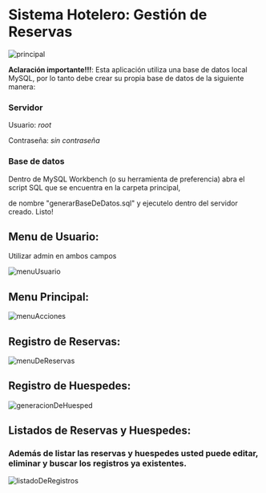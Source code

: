 # Sistema Hotelero: Gestión de Reservas
![principal](https://user-images.githubusercontent.com/83422731/218875270-ce83899a-5eaf-418d-a81d-74106e5693a0.png)

**Aclaración importante!!!**: 
Esta aplicación utiliza una base de datos local MySQL, por lo tanto debe crear su propia base de datos de la siguiente manera:

### Servidor

Usuario:  *root*

Contraseña:  *sin contraseña*

### Base de datos

Dentro de MySQL Workbench (o su herramienta de preferencia) abra el script SQL que se encuentra en la carpeta principal,

de nombre "generarBaseDeDatos.sql" y ejecutelo dentro del servidor creado. Listo!

## Menu de Usuario:
Utilizar admin en ambos campos

![menuUsuario](https://user-images.githubusercontent.com/83422731/218875433-059473da-b581-43e5-ae42-e9b2d54474c6.png)

## Menu Principal:
![menuAcciones](https://user-images.githubusercontent.com/83422731/218875918-3ec730a1-c6bf-40d7-9e24-ca50ae4383eb.png)

## Registro de Reservas:
![menuDeReservas](https://user-images.githubusercontent.com/83422731/218876167-c5137d18-aab7-4cc9-9654-4c9a15803eaa.png)

## Registro de Huespedes:
![generacionDeHuesped](https://user-images.githubusercontent.com/83422731/218876480-223c2fc7-7338-40e3-a5d5-e2aa7302cbfb.png)

## Listados de Reservas y Huespedes:
### Además de listar las reservas y huespedes usted puede editar, eliminar y buscar los registros ya existentes.
![listadoDeRegistros](https://user-images.githubusercontent.com/83422731/218877240-ea699f03-9b46-459e-a69d-4941cd586b95.png)

